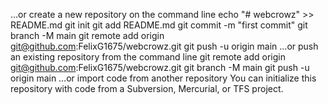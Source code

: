 …or create a new repository on the command line
echo "# webcrowz" >> README.md
git init
git add README.md
git commit -m "first commit"
git branch -M main
git remote add origin git@github.com:FelixG1675/webcrowz.git
git push -u origin main
…or push an existing repository from the command line
git remote add origin git@github.com:FelixG1675/webcrowz.git
git branch -M main
git push -u origin main
…or import code from another repository
You can initialize this repository with code from a Subversion, Mercurial, or TFS project.
